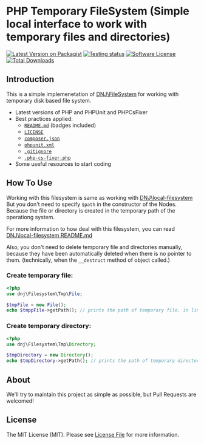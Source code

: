 # PHP Temporary FileSystem (Simple local interface to work with temporary files and directories)

[![Latest Version on Packagist][ico-version]][link-packagist]
[![Testing status][ico-workflow-test]][link-workflow-test]
[![Software License][ico-license]][link-license]
[![Total Downloads][ico-downloads]][link-downloads]

## Introduction 

This is a simple implemenetation of [DNJ\FileSystem][repo-dnj-filesystem] for working with temporary disk based file system.
* Latest versions of PHP and PHPUnit and PHPCsFixer
* Best practices applied:
  * [`README.md`][link-readme] (badges included)
  * [`LICENSE`][link-license]
  * [`composer.json`][link-composer-json]
  * [`phpunit.xml`][link-phpunit]
  * [`.gitignore`][link-gitignore]
  * [`.php-cs-fixer.php`][link-phpcsfixer]
* Some useful resources to start coding

## How To Use
Working with this filesystem is same as working with [DNJ\local-filesystem][repo-dnj-local-filesystem] \
But you don't need to specify `$path` in the constructor of the Nodes.
Because the file or directory is created in the temporary path of the operationg system.


For more information to how deal with this filesystem, you can read [DNJ\local-filesystem README.md][repo-dnj-local-filesystem-readme]

Also, you don't need to delete temporary file and directories manually, because they have been automatically deleted when there is no pointer to them. (technically, when the `__destruct` method of object called.)
### Create temporary file:
```php
<?php
use dnj\Filesystem\Tmp\File;

$tmpFile = new File();
echo $tmppFile->getPath(); // prints the path of temporary file, in linux, it's may something like this: /tmp/qyiuqgi
```

### Create temporary directory:
```php
<?php
use dnj\Filesystem\Tmp\Directory;

$tmpDirectory = new Directory();
echo $tmpDirectory->getPath(); // prints the path of temporary directory, in linux, it's may something like this: /tmp/qyiuqgi
```

## About
We'll try to maintain this project as simple as possible, but Pull Requests are welcomed!

## License

The MIT License (MIT). Please see [License File][link-license] for more information.

[ico-version]: https://img.shields.io/packagist/v/dnj/tmp-filesystem.svg?style=flat-square
[ico-license]: https://img.shields.io/badge/license-MIT-brightgreen.svg?style=flat-square
[ico-downloads]: https://img.shields.io/packagist/dt/dnj/tmp-filesystem.svg?style=flat-square
[ico-workflow-test]: https://github.com/dnj/tmp-filesystem/actions/workflows/test.yml/badge.svg

[link-workflow-test]: https://github.com/dnj/tmp-filesystem/actions/workflows/test.yml
[link-packagist]: https://packagist.org/packages/dnj/tmp-filesystem
[link-license]: https://github.com/dnj/tmp-filesystem/blob/master/LICENSE
[link-downloads]: https://packagist.org/packages/dnj/tmp-filesystem
[link-readme]: https://github.com/dnj/tmp-filesystem/blob/master/README.md
[link-composer-json]: https://github.com/dnj/tmp-filesystem/blob/master/composer.json
[link-phpunit]: https://github.com/dnj/tmp-filesystem/blob/master/phpunit.xml
[link-gitignore]: https://github.com/dnj/tmp-filesystem/blob/master/.gitignore
[link-phpcsfixer]: https://github.com/dnj/tmp-filesystem/blob/master/.php-cs-fixer.php

[repo-dnj-filesystem]: https://github.com/dnj/filesystem
[repo-dnj-tmp-filesystem]: https://github.com/dnj/tmp-filesystem
[repo-dnj-local-filesystem]: https://github.com/dnj/local-filesystem
[repo-dnj-local-filesystem-readme]: https://github.com/dnj/local-filesystem/blob/master/README.md
